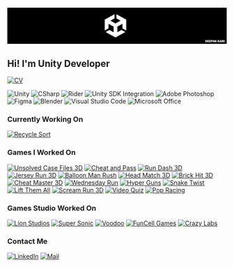 ![Deepak Kari](https://github.com/DeEpAkX44/DeEpAkX44/blob/main/Deepak%20Kari%20HeaderNew.png)

## Hi! I'm Unity Developer

[![CV](https://img.shields.io/badge/-CV%20Deepak%20Kari-090909?style=for-the-badge&logo=GoogleMessages)](https://drive.google.com/file/d/1BNPUKv0gXdieC66_XEuXkhJnZKP4fE3-/view?usp=sharing)

![Unity](https://img.shields.io/badge/-Unity-090909?style=for-the-badge&logo=unity)
![CSharp](https://img.shields.io/badge/-CSharp-090909?style=for-the-badge&logo=csharp&logoColor=37E1FF)
![Rider](https://img.shields.io/badge/-Rider-090909?style=for-the-badge&logo=rider&logoColor=FF8F2D)
![Unity SDK Integration](https://img.shields.io/badge/-Unity%20SDK%20Integration-090909?style=for-the-badge&logo=unity&logoColor=FFFFFF)
![Adobe Photoshop](https://img.shields.io/badge/-Adobe_Photoshop-090909?style=for-the-badge&logo=adobephotoshop&logoColor=007DFF)
![Figma](https://img.shields.io/badge/-Figma-090909?style=for-the-badge&logo=figma&logoColor=FF50A8)
![Blender](https://img.shields.io/badge/-Blender-090909?style=for-the-badge&logo=blender&logoColor=F4CA16)
![Visual Studio Code](https://img.shields.io/badge/-Visual%20Studio%20Code-090909?style=for-the-badge&logo=visualstudiocode&logoColor=0078D7)
![Microsoft Office](https://img.shields.io/badge/-Microsoft%20Office-090909?style=for-the-badge&logo=microsoftoffice&logoColor=D83B01)

### Currently Working On

[![Recycle Sort](https://img.shields.io/badge/-Recycle%20Sort-090909?style=for-the-badge&logo=GooglePlay)](https://play.google.com/store/apps/details?id=com.younickgames.recyclesort)


### Games I Worked On
[![Unsolved Case Files 3D](https://img.shields.io/badge/-Unsolved%20Case%20Files%203D-090909?style=for-the-badge&logo=GooglePlay)](https://play.google.com/store/apps/detailsid=com.meemeegames.unsolvedcasefiles&hl=en_US&pli=1)
[![Cheat and Pass](https://img.shields.io/badge/-Cheat%20and%20Pass-090909?style=for-the-badge&logo=GooglePlay)](https://play.google.com/store/apps/details?id=com.meemeegames.cheatandpass&hl=en_US)
[![Run Dash 3D](https://img.shields.io/badge/-Run%20Dash%203D-090909?style=for-the-badge&logo=GooglePlay)](https://play.google.com/store/apps/details?id=com.meemeegames.freerun&hl=en_US)
[![Jersey Run 3D](https://img.shields.io/badge/-Jersey%20Run%203D-090909?style=for-the-badge&logo=GooglePlay)](https://play.google.com/store/apps/details?id=com.fastfailgames.jerseydiyrun&hl=en_US)
[![Balloon Man Rush](https://img.shields.io/badge/-Balloon%20Man%20Rush-090909?style=for-the-badge&logo=GooglePlay)](https://play.google.com/store/apps/details?id=com.fastfailgames.balloonmanrun&hl=en_US)
[![Head Match 3D](https://img.shields.io/badge/-Head%20Match%203D-090909?style=for-the-badge&logo=GooglePlay)](https://play.google.com/store/apps/details?id=com.meemeegames.headmatch&hl=en_US)
[![Brick Hit 3D](https://img.shields.io/badge/-Brick%20Hit%203D-090909?style=for-the-badge&logo=GooglePlay)](https://play.google.com/store/apps/details?id=com.fastfailgames.brickfall99&hl=en_US)
[![Cheat Master 3D](https://img.shields.io/badge/-Cheat%20Master%203D-090909?style=for-the-badge&logo=GooglePlay)](https://play.google.com/store/apps/details?id=com.fastfailgames.cheatmaster&hl=en)
[![Wednesday Run](https://img.shields.io/badge/-Wednesday%20Run-090909?style=for-the-badge&logo=GooglePlay)](https://play.google.com/store/apps/details?id=com.meemeegames.wednesdayrun)
[![Hyper Guns](https://img.shields.io/badge/-Hyper%20Guns-090909?style=for-the-badge&logo=GooglePlay)](https://play.google.com/store/apps/details?id=com.tttgames.hyperguns)
[![Snake Twist](https://img.shields.io/badge/-Snake%20Twist-090909?style=for-the-badge&logo=GooglePlay)](https://play.google.com/store/apps/details?id=com.whitesungames.snaketwist)
[![Lift Them All](https://img.shields.io/badge/-Lift%20Them%20All-090909?style=for-the-badge&logo=GooglePlay)](https://play.google.com/store/apps/details?id=com.meemeegames.liftthemall&hl=en_US)
[![Scream Run 3D](https://img.shields.io/badge/-Scream%20Run%203D-090909?style=for-the-badge&logo=GooglePlay)](https://play.google.com/store/apps/details?id=com.fastfailgames.screamrun&hl=en_US)
[![Video Quiz](https://img.shields.io/badge/-Video%20Quiz-090909?style=for-the-badge&logo=GooglePlay)](https://play.google.com/store/apps/details?id=com.meemeegames.omeglegame&hl=en_US)
[![Pop Racing](https://img.shields.io/badge/-Pop%20Racing-090909?style=for-the-badge&logo=GooglePlay)](https://play.google.com/store/apps/details?id=com.meemeegames.popracing)

### Games Studio Worked On
[![Lion Studios](https://img.shields.io/badge/-Lion%20Studios-090909?style=for-the-badge&logo=YouTubeGaming)](https://lionstudios.cc/)
[![Super Sonic](https://img.shields.io/badge/-Super%20Sonic-090909?style=for-the-badge&logo=YouTubeGaming)]([https://supersonic.com/)
[![Voodoo](https://img.shields.io/badge/-Voodoo-090909?style=for-the-badge&logo=YouTubeGaming)]([https://voodoo.io/)
[![FunCell Games](https://img.shields.io/badge/-Funcell%20Games-090909?style=for-the-badge&logo=YouTubeGaming)]([https://www.funcellgames.com/)
[![Crazy Labs](https://img.shields.io/badge/-Crazy%20Labs-090909?style=for-the-badge&logo=YouTubeGaming)](https://www.crazylabs.com/)

### Contact Me

[![LinkedIn](https://img.shields.io/badge/-LinkedIn-090909?style=for-the-badge&logo=linkedin&logoColor=0A66C2)](https://www.linkedin.com/in/deepak-kari)
[![Mail](https://img.shields.io/badge/-MailTo-090909?style=for-the-badge&logo=gmail&logoColor=FF0000)](mailto:deepak.kari88@gmail.com)


